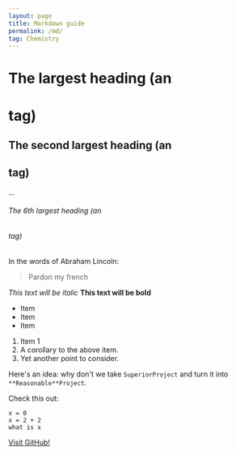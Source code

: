 ```yaml
---
layout: page
title: Markdown guide
permalink: /md/
tag: Chemistry
---
```


# The largest heading (an <h1> tag)
## The second largest heading (an <h2> tag)
…
###### The 6th largest heading (an <h6> tag)

In the words of Abraham Lincoln:

> Pardon my french

*This text will be italic*
**This text will be bold**

* Item
* Item
* Item


1. Item 1
  1. A corollary to the above item.
  2. Yet another point to consider.

Here's an idea: why don't we take `SuperiorProject` and turn it into `**Reasonable**Project`.

Check this out:
```
x = 0
x = 2 + 2
what is x
```

[Visit GitHub!](https://www.github.com)